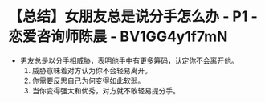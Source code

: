 # 【总结】女朋友总是说分手怎么办 - P1 - 恋爱咨询师陈晨 - BV1GG4y1f7mN

-   男友总是以分手相威胁，表明他手中有更多筹码，认定你不会离开他。
    1.  威胁意味着对方认为你不会轻易离开。
    2.  你需要反思自己为何变得如此软弱。
    3.  当你变得强大和优秀，对方就不敢轻易提分手。